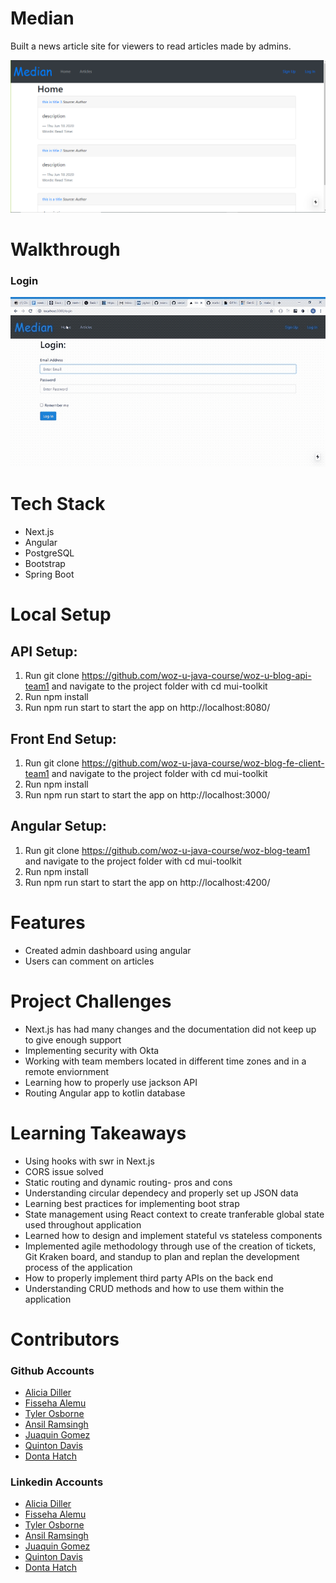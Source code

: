 # Median
Built a news article site for viewers to read articles made by admins. 

![Home Page](/public/home_median.png)

# Walkthrough
### Login
![Login](/public/login.gif)

# Tech Stack
* Next.js
* Angular
* PostgreSQL
* Bootstrap
* Spring Boot

# Local Setup

## API Setup:
1. Run git clone https://github.com/woz-u-java-course/woz-u-blog-api-team1 and navigate to the project folder with cd mui-toolkit
2. Run npm install
3. Run npm run start to start the app on http://localhost:8080/

## Front End Setup:
1. Run git clone https://github.com/woz-u-java-course/woz-blog-fe-client-team1 and navigate to the project folder with cd mui-toolkit
2. Run npm install
3. Run npm run start to start the app on http://localhost:3000/

## Angular Setup:
1. Run git clone https://github.com/woz-u-java-course/woz-blog-team1 and navigate to the project folder with cd mui-toolkit
2. Run npm install
3. Run npm run start to start the app on http://localhost:4200/

# Features
* Created admin dashboard using angular
* Users can comment on articles

# Project Challenges
* Next.js has had many changes and the documentation did not keep up to give enough support
* Implementing security with Okta
* Working with team members located in different time zones and in a remote enviornment
* Learning how to properly use jackson API
* Routing Angular app to kotlin database

# Learning Takeaways
* Using hooks with swr in Next.js
* CORS issue solved
* Static routing and dynamic routing- pros and cons
* Understanding circular dependecy and properly set up JSON data
* Learning best practices for implementing boot strap
* State management using React context to create tranferable global state used throughout application
* Learned how to design and implement stateful vs stateless components 
* Implemented agile methodology through use of the creation of tickets, Git Kraken board, and standup to plan and replan the development process of the application
* How to properly implement third party APIs on the back end
* Understanding CRUD methods and how to use them within the application

# Contributors
### Github Accounts
* [Alicia Diller ](https://github.com/AliciaD925)
* [Fisseha Alemu](https://github.com/fissum2020)
* [Tyler Osborne](https://github.com/Tyler-Osborne)
* [Ansil Ramsingh](https://github.com/AnsilRsingh)
* [Juaquin Gomez](https://github.com/JuaquinGomez)
* [Quinton Davis](https://github.com/quintondavis)
* [Donta Hatch](https://github.com/dhatch36)

### Linkedin Accounts
* [Alicia Diller ](https://www.linkedin.com/in/alicia-diller-71ab0919a/)
* [Fisseha Alemu](https://www.linkedin.com/in/fisseha-alemu)
* [Tyler Osborne](https://www.linkedin.com/in/tylerdeanosborne)
* [Ansil Ramsingh](https://www.linkedin.com/in/ansil-ramsingh-48634517b/)
* [Juaquin Gomez](https://www.linkedin.com/in/juaquin-gomez-820837181/)
* [Quinton Davis](https://www.linkedin.com/in/quintonsdavis)
* [Donta Hatch](https://www.linkedin.com/in/dontahatch)